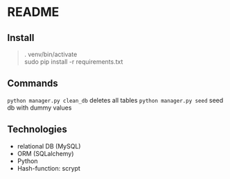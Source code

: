 # README

## Install

> . venv/bin/activate  
> sudo pip install -r requirements.txt  


## Commands

`python manager.py clean_db` deletes all tables
`python manager.py seed` seed db with dummy values

## Technologies

 * relational DB (MySQL)
 * ORM (SQLalchemy)
 * Python
 * Hash-function: scrypt